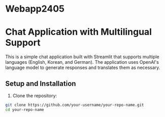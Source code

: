 # Webapp2405

# Chat Application with Multilingual Support

This is a simple chat application built with Streamlit that supports multiple languages (English, Korean, and German). The application uses OpenAI's language model to generate responses and translates them as necessary.

## Setup and Installation

1. Clone the repository:

```sh
git clone https://github.com/your-username/your-repo-name.git
cd your-repo-name

